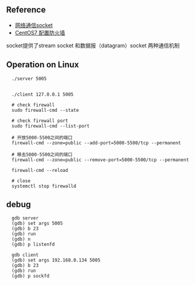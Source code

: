 ## Reference
- [网络通信socket](https://freecplus.net/0047ac4059b14d52bcc1d4df6ae8bb83.html)
- [CentOS7 配置防火墙](https://freecplus.net/9cdf4fa7397f4b98976c176894295ab6.html)


socket提供了stream socket 和数据报（datagram）socket 两种通信机制




## Operation on Linux
```
  ./server 5005


  ./client 127.0.0.1 5005

  # check firewall
  sudo firewall-cmd --state

  # check firewall port
  sudo firewall-cmd --list-port

  # 开放5000-5500之间的端口
  firewall-cmd --zone=public --add-port=5000-5500/tcp --permanent

  # 移去5000-5500之间的端口
  firewall-cmd --zone=public --remove-port=5000-5500/tcp --permanent

  firewall-cmd --reload

  # close
  systemctl stop firewalld
```

## debug
```
  gdb server
  (gdb) set args 5005
  (gdb) b 23
  (gdb) run
  (gdb) n
  (gdb) p listenfd
```


```
  gdb client
  (gdb) set args 192.168.0.134 5005
  (gdb) b 23
  (gdb) run
  (gdb) p sockfd
```